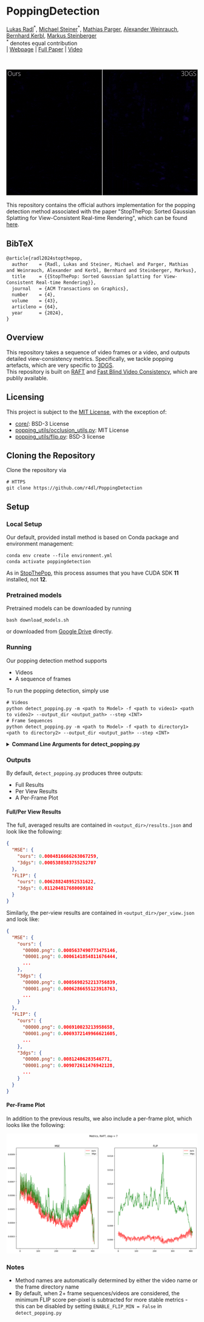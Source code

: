 # PoppingDetection
[Lukas Radl](https://r4dl.github.io/)<sup>&#42;</sup>, 
[Michael Steiner](https://scholar.google.com/citations?hl=de&user=Pbtgcz8AAAAJ)<sup>&#42;</sup>,
[Mathias Parger](https://dabeschte.github.io/), 
[Alexander Weinrauch](https://scholar.google.com/citations?user=pkqf2mgAAAAJ&hl=de&oi=ao), 
[Bernhard Kerbl](https://snosixtyboo.github.io/), 
[Markus Steinberger](https://www.markussteinberger.net/)
<br> 
<sup>&#42;</sup> denotes equal contribution
<br>
| [Webpage](https://r4dl.github.io/StopThePop) 
| [Full Paper](https://arxiv.org/abs/2402.00525) 
| [Video](https://youtu.be/EmcXtHYhigk)
<!-- | [Pre-trained Models (14 GB)](https://repo-sam.inria.fr/fungraph/3d-gaussian-splatting/datasets/pretrained/models.zip)  -->
<br>
<!-- TODO: add a gif as teaser, this does not look nice  -->

![Teaser image](assets/teaser_flip.gif)

This repository contains the official authors implementation for the popping detection method associated with the paper "StopThePop: Sorted Gaussian Splatting for View-Consistent Real-time Rendering", which can be found [here](https://r4dl.github.io/StopThePop). 

<section class="section" id="BibTeX">
  <div class="container is-max-desktop content">
    <h2 class="title">BibTeX</h2>
    <pre><code>@article{radl2024stopthepop,
  author    = {Radl, Lukas and Steiner, Michael and Parger, Mathias and Weinrauch, Alexander and Kerbl, Bernhard and Steinberger, Markus},
  title     = {{StopThePop: Sorted Gaussian Splatting for View-Consistent Real-time Rendering}},
  journal   = {ACM Transactions on Graphics},
  number    = {4},
  volume    = {43},
  articleno = {64},
  year      = {2024},
}</code></pre>
  </div>
</section>


## Overview
This repository takes a sequence of video frames or a video, and outputs detailed view-consistency metrics.
Specifically, we tackle popping artefacts, which are very specific to [3DGS](https://github.com/graphdeco-inria/gaussian-splatting/issues).
<br>
This repository is built on [RAFT](https://github.com/princeton-vl/RAFT) and [Fast Blind Video Consistency](https://github.com/phoenix104104/fast_blind_video_consistency), which are publily available.

## Licensing
This project is subject to the [MIT License](License.md), with the exception of:
* [core/](core/): BSD-3 License
* [popping_utils/occlusion_utils.py](popping_utils/occlusion_utils.py): MIT License
* [popping_utils/flip.py](popping_utils/flip.py): BSD-3 license

## Cloning the Repository

Clone the repository via
```shell
# HTTPS
git clone https://github.com/r4dl/PoppingDetection
```

## Setup

### Local Setup

Our default, provided install method is based on Conda package and environment management:
```shell
conda env create --file environment.yml
conda activate poppingdetection
```
As in [StopThePop](https://github.com/r4dl/StopThePop), this process assumes that you have CUDA SDK **11** installed, not **12**.

### Pretrained models
Pretrained models can be downloaded by running
```shell
bash download_models.sh
```
or downloaded from [Google Drive](https://drive.google.com/drive/folders/1sWDsfuZ3Up38EUQt7-JDTT1HcGHuJgvT?usp=sharing) directly.

### Running

Our popping detection method supports
<ul>
  <li>Videos</li>
  <li>A sequence of frames</li>
</ul> 

To run the popping detection, simply use

```shell
# Videos
python detect_popping.py -m <path to Model> -f <path to video1> <path to video2> --output_dir <output_path> --step <INT>
# Frame Sequences
python detect_popping.py -m <path to Model> -f <path to directory1> <path to directory2> --output_dir <output_path> --step <INT>
```

<details>
<summary><span style="font-weight: bold;">Command Line Arguments for detect_popping.py</span></summary>

  #### --model, -m
  Path to the model for optical flow prediction, we used ```models/raft-sintel.pth```
  #### --step
  Frame offset during optical flow prediction - we used 1,7 to evaluate short-range and long-range consistency, respectively
  #### --frame_directories, -f
  Directories (or videos) of videos to test
  #### --all_images
  Add this flag to output all MSE/FLIP predictions
  #### --warped
  Add this flag to output all warped images
  #### --output_dir
  Path to where the outputs should be stored (```output/<random>``` by default)
</details>

### Outputs
By default, ```detect_popping.py``` produces three outputs:
- Full Results
- Per View Results
- A Per-Frame Plot

#### Full/Per View Results
The full, averaged results are contained in ```<output_dir>/results.json``` and look like the following:
```json
{
  "MSE": {
    "ours": 0.0004816666263067259,
    "3dgs": 0.0005388583755252707
  },
  "FLIP": {
    "ours": 0.006288248952531622,
    "3dgs": 0.011204817680069102
  }
}
```
Similarly, the per-view results are contained in ```<output_dir>/per_view.json``` and look like:
```json
{
  "MSE": {
    "ours": {
      "00000.png": 0.0005637490773475146,
      "00001.png": 0.0006141854811676444,
      ...
    },
    "3dgs": {
      "00000.png": 0.0005698252213756839,
      "00001.png": 0.0006286655123918763,
      ...
    }
  },
  "FLIP": {
    "ours": {
      "00000.png": 0.006910023213958658,
      "00001.png": 0.0069372149966621605,
      ...
    },
    "3dgs": {
      "00000.png": 0.00812406283546771,
      "00001.png": 0.009072611476942128,
      ...
    }
  }
}
```

#### Per-Frame Plot

In addition to the previous results, we also include a per-frame plot, which looks like the following: 
<br>

<img src="assets/per_frame.png">

### Notes
- Method names are automatically determined by either the video name or the frame directory name
- By default, when 2+ frame sequences/videos are considered, the minimum FLIP score per-pixel is subtracted for more stable metrics - this can be disabled by setting ```ENABLE_FLIP_MIN = False``` in ```detect_popping.py```
